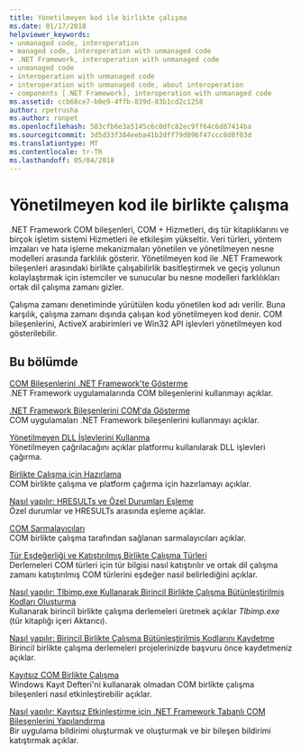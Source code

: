 ```yaml
---
title: Yönetilmeyen kod ile birlikte çalışma
ms.date: 01/17/2018
helpviewer_keywords:
- unmanaged code, interoperation
- managed code, interoperation with unmanaged code
- .NET Framework, interoperation with unmanaged code
- unmanaged code
- interoperation with unmanaged code
- interoperation with unmanaged code, about interoperation
- components [.NET Framework], interoperation with unmanaged code
ms.assetid: ccb68ce7-b0e9-4ffb-839d-03b1cd2c1258
author: rpetrusha
ms.author: ronpet
ms.openlocfilehash: 583cfb6e3a5145c6c0dfc82ec9ff64c6d87414ba
ms.sourcegitcommit: 3d5d33f384eeba41b2dff79d096f47ccc8d8f03d
ms.translationtype: MT
ms.contentlocale: tr-TR
ms.lasthandoff: 05/04/2018
---
```

# <a name="interoperating-with-unmanaged-code"></a>Yönetilmeyen kod ile birlikte çalışma

.NET Framework COM bileşenleri, COM + Hizmetleri, dış tür kitaplıklarını ve birçok işletim sistemi Hizmetleri ile etkileşim yükseltir. Veri türleri, yöntem imzaları ve hata işleme mekanizmaları yönetilen ve yönetilmeyen nesne modelleri arasında farklılık gösterir. Yönetilmeyen kod ile .NET Framework bileşenleri arasındaki birlikte çalışabilirlik basitleştirmek ve geçiş yolunun kolaylaştırmak için istemciler ve sunucular bu nesne modelleri farklılıkları ortak dil çalışma zamanı gizler.

Çalışma zamanı denetiminde yürütülen kodu yönetilen kod adı verilir. Buna karşılık, çalışma zamanı dışında çalışan kod yönetilmeyen kod denir. COM bileşenlerini, ActiveX arabirimleri ve Win32 API işlevleri yönetilmeyen kod gösterilebilir.

## <a name="in-this-section"></a>Bu bölümde

[COM Bileşenlerini .NET Framework'te Gösterme](exposing-com-components.md)  
.NET Framework uygulamalarında COM bileşenlerini kullanmayı açıklar.

[.NET Framework Bileşenlerini COM'da Gösterme](exposing-dotnet-components-to-com.md)  
COM uygulamaları .NET Framework bileşenlerini kullanmayı açıklar.

[Yönetilmeyen DLL İşlevlerini Kullanma](consuming-unmanaged-dll-functions.md)  
Yönetilmeyen çağrılacağını açıklar platformu kullanılarak DLL işlevleri çağırma.

[Birlikte Çalışma için Hazırlama](interop-marshaling.md)  
COM birlikte çalışma ve platform çağırma için hazırlamayı açıklar.

[Nasıl yapılır: HRESULTs ve Özel Durumları Eşleme](how-to-map-hresults-and-exceptions.md)  
Özel durumlar ve HRESULTs arasında eşleme açıklar.

[COM Sarmalayıcıları](com-wrappers.md)  
COM birlikte çalışma tarafından sağlanan sarmalayıcıları açıklar.

[Tür Eşdeğerliği ve Katıştırılmış Birlikte Çalışma Türleri](type-equivalence-and-embedded-interop-types.md)  
Derlemeleri COM türleri için tür bilgisi nasıl katıştırılır ve ortak dil çalışma zamanı katıştırılmış COM türlerini eşdeğer nasıl belirlediğini açıklar.

[Nasıl yapılır: Tlbimp.exe Kullanarak Birincil Birlikte Çalışma Bütünleştirilmiş Kodları Oluşturma](how-to-generate-primary-interop-assemblies-using-tlbimp-exe.md)  
Kullanarak birincil birlikte çalışma derlemeleri üretmek açıklar *Tlbimp.exe* (tür kitaplığı içeri Aktarıcı).

[Nasıl yapılır: Birincil Birlikte Çalışma Bütünleştirilmiş Kodlarını Kaydetme](how-to-register-primary-interop-assemblies.md)  
Birincil birlikte çalışma derlemeleri projelerinizde başvuru önce kaydetmeniz açıklar.

[Kayıtsız COM Birlikte Çalışma](registration-free-com-interop.md)  
Windows Kayıt Defteri'ni kullanarak olmadan COM birlikte çalışma bileşenleri nasıl etkinleştirebilir açıklar.

[Nasıl yapılır: Kayıtsız Etkinleştirme için .NET Framework Tabanlı COM Bileşenlerini Yapılandırma](configure-net-framework-based-com-components-for-reg.md)  
Bir uygulama bildirimi oluşturmak ve oluşturmak ve bir bileşen bildirimi katıştırmak açıklar.
